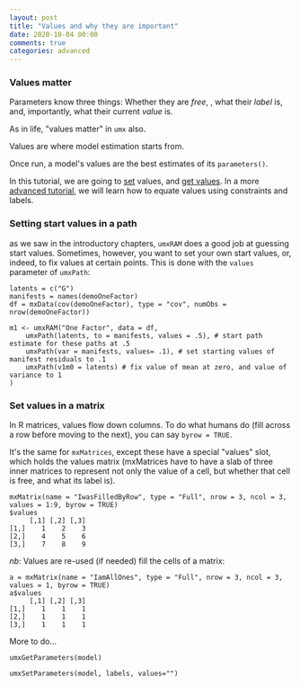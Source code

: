 ```yaml
---
layout: post
title: "Values and why they are important"
date: 2020-10-04 00:00
comments: true
categories: advanced 
---
```


### Values matter

Parameters know three things: Whether they are *free*, , what their *label* is, and, importantly, what their current *value* is.

As in life, "values matter" in `umx` also.

Values are where model estimation starts from.

Once run, a model's values are the best estimates of its `parameters()`.

In this tutorial, we are going to [set](#setStarts) values, and [get values](#getValues). In a more [advanced tutorial](http://tbates.github.io/2020/10/03/detailed-How-labels-work.html), we will learn how to equate values using constraints and labels.



### Setting start values in a path
as we saw in the introductory chapters, `umxRAM` does a good job at guessing start values. Sometimes, however, you want to set your own start values, or, indeed, to fix values at certain points. This is done with the `values` parameter of `umxPath`: 

``` splus
latents = c("G")
manifests = names(demoOneFactor)
df = mxData(cov(demoOneFactor), type = "cov", numObs = nrow(demoOneFactor))

m1 <- umxRAM("One Factor", data = df,
	umxPath(latents, to = manifests, values = .5), # start path estimate for these paths at .5
	umxPath(var = manifests, values= .1), # set starting values of manifest residuals to .1
	umxPath(v1m0 = latents) # fix value of mean at zero, and value of variance to 1
)

```

### Set values in a matrix

In R matrices, values flow down columns. To do what humans do (fill across a row before moving to the next), you can say `byrow = TRUE`.

It's the same for `mxMatrices`, except these have a special "values" slot, which holds the values matrix (mxMatrices have to have a slab of three inner matrices to represent not only the value of a cell, but whether that cell is free, and what its label is).


``` splus
mxMatrix(name = "IwasFilledByRow", type = "Full", nrow = 3, ncol = 3, values = 1:9, byrow = TRUE)
$values
     [,1] [,2] [,3]
[1,]    1    2    3
[2,]    4    5    6
[3,]    7    8    9
```

*nb*: Values are re-used (if needed) fill the cells of a matrix:

``` splus
a = mxMatrix(name = "IamAllOnes", type = "Full", nrow = 3, ncol = 3, values = 1, byrow = TRUE)
a$values
     [,1] [,2] [,3]
[1,]    1    1    1
[2,]    1    1    1
[3,]    1    1    1

```




More to do...

``` splus
umxGetParameters(model)
```

``` splus
umxSetParameters(model, labels, values="")
```
